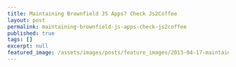 ```yaml
---
title: Maintaining Brownfield JS Apps? Check Js2Coffee
layout: post
permalink: maintaining-brownfield-js-apps-check-js2coffee
published: true
tags: []
excerpt: null
featured_image: /assets/images/posts/feature_images/2013-04-17-maintaining-brownfield-js-apps-check-js2coffee.jpg
---
```

